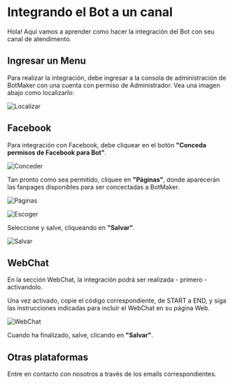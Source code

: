 # Integrando el Bot a un canal

Hola! Aquí vamos a aprender como hacer la integración del Bot con seu canal de atendimento.


## Ingresar un Menu

Para realizar la integración, debe ingresar a la consola de administración de BotMaker con una cuenta con permiso de Administrador. Vea una imagen abajo como localizarlo:

![Localizar](https://botmakeradmin.github.io/docs/pt/imagens/Canais.png)

## Facebook
Para integración con Facebook, debe cliquear en el botón **"Conceda permisos de Facebook para Bot"**. 

![Conceder](https://botmakeradmin.github.io/docs/pt/imagens/ConcederFB.png)

Tan pronto como sea permitido, cliquee en **"Páginas"**, donde aparecerán las fanpages disponibles para ser concectadas a BotMaker. 

![Páginas](https://botmakeradmin.github.io/docs/pt/imagens/ClicarPagi.png)

![Escoger](https://botmakeradmin.github.io/docs/pt/imagens/SelecionarPagi.png)

Seleccione y salve, cliqueando en **"Salvar"**.

![Salvar](https://botmakeradmin.github.io/docs/pt/imagens/SalvarCaal.png)

## WebChat
En la sección WebChat, la integración podrá ser realizada - primero - activandolo.

Una vez activado, copie el código correspondiente, de START a END, y siga las instrucciones indicadas para incluir el WebChat en su página Web. 

![WebChat](https://botmakeradmin.github.io/docs/pt/imagens/Webcat.png)

Cuando ha finalizado, salve, clicando en **"Salvar"**.

## Otras plataformas

Entre en contacto con nosotros a través de los emails correspondientes.

<!--stackedit_data:
eyJoaXN0b3J5IjpbMTY3MzQ3Mjk2MSwtNDQ4MDE1MTgwXX0=
-->
